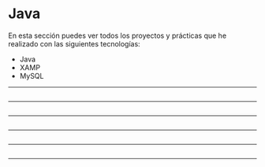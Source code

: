 # Java

En esta sección puedes ver todos los proyectos y prácticas que he realizado con las siguientes tecnologías:
- Java
- XAMP
- MySQL

<hr>
<a href="https://github.com/Kevin-Galarza77/Kevin-Galarza77.github.io/tree/Java/Sistema_Farmacia"><img src="https://i.postimg.cc/4svCZYGL/login.png" alt=""></a>
<hr>
<a href="https://github.com/Kevin-Galarza77/Kevin-Galarza77.github.io/tree/Java/Despertador"><img src="https://i.postimg.cc/HLJNCfbn/1.png" alt=""></a>
<hr>
<a href="https://github.com/Kevin-Galarza77/Kevin-Galarza77.github.io/tree/Java/SuperMarket"><img src="https://user-images.githubusercontent.com/85322275/184789686-975fa702-db82-427b-85f2-1fd898181fb1.png" alt=""></a>
<hr>
<a href="https://github.com/Kevin-Galarza77/Kevin-Galarza77.github.io/tree/Java/Calculadora-Cientifica"><img src="https://i.postimg.cc/SKqD3DPV/imagen-2022-08-09-182838489.png" alt=""></a>
<hr>
<a href="https://github.com/Kevin-Galarza77/Kevin-Galarza77.github.io/tree/Java/CONVERTIDOR-DE-DIVISAS"><img src="https://i.postimg.cc/x8r0zv5f/opciones.png" alt=""></a>
<hr>
